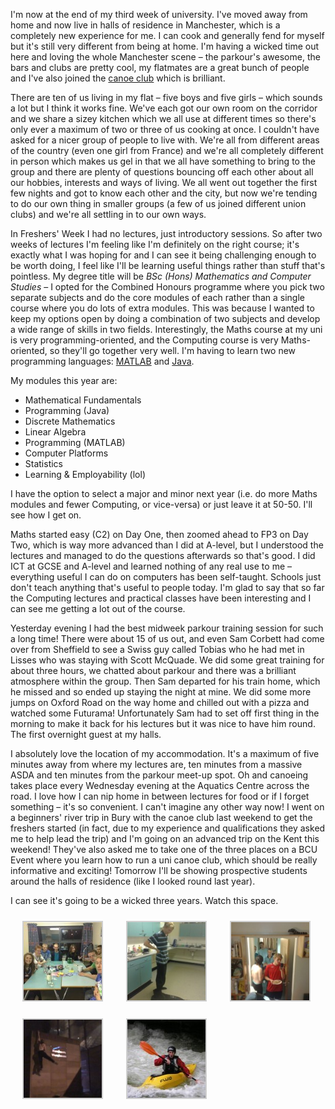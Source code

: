 I'm now at the end of my third week of university. I've moved away from home and now live in halls
of residence in Manchester, which is a completely new experience for me. I can cook and generally
fend for myself but it's still very different from being at home. I'm having a wicked time out here
and loving the whole Manchester scene – the parkour's awesome, the bars and clubs are pretty cool,
my flatmates are a great bunch of people and I've also joined the [canoe
club](http://mmucanoe.co.uk/) which is brilliant.

There are ten of us living in my flat – five boys and five girls – which sounds a lot but I think it
works fine. We've each got our own room on the corridor and we share a sizey kitchen which we all
use at different times so there's only ever a maximum of two or three of us cooking at once. I
couldn't have asked for a nicer group of people to live with. We're all from different areas of the
country (even one girl from France) and we're all completely different in person which makes us gel
in that we all have something to bring to the group and there are plenty of questions bouncing off
each other about all our hobbies, interests and ways of living. We all went out together the first
few nights and got to know each other and the city, but now we're tending to do our own thing in
smaller groups (a few of us joined different union clubs) and we're all settling in to our own ways.

In Freshers' Week I had no lectures, just introductory sessions. So after two weeks of lectures I'm
feeling like I'm definitely on the right course; it's exactly what I was hoping for and I can see it
being challenging enough to be worth doing, I feel like I'll be learning useful things rather than
stuff that's pointless. My degree title will be *BSc (Hons) Mathematics and Computer Studies* – I
opted for the Combined Honours programme where you pick two separate subjects and do the core
modules of each rather than a single course where you do lots of extra modules. This was because I
wanted to keep my options open by doing a combination of two subjects and develop a wide range of
skills in two fields. Interestingly, the Maths course at my uni is very programming-oriented, and
the Computing course is very Maths-oriented, so they'll go together very well. I'm having to learn
two new programming languages: [MATLAB](http://en.wikipedia.org/wiki/MATLAB) and
[Java](http://en.wikipedia.org/wiki/Java_(programming_language)).

My modules this year are:

- Mathematical Fundamentals
- Programming (Java)
- Discrete Mathematics
- Linear Algebra
- Programming (MATLAB)
- Computer Platforms
- Statistics
- Learning & Employability (lol)

I have the option to select a major and minor next year (i.e. do more Maths modules and fewer
Computing, or vice-versa) or just leave it at 50-50. I'll see how I get on.

Maths started easy (C2) on Day One, then zoomed ahead to FP3 on Day Two, which is way more advanced
than I did at A-level, but I understood the lectures and managed to do the questions afterwards so
that's good. I did ICT at GCSE and A-level and learned nothing of any real use to me – everything
useful I can do on computers has been self-taught. Schools just don't teach anything that's useful
to people today. I'm glad to say that so far the Computing lectures and practical classes have been
interesting and I can see me getting a lot out of the course.

Yesterday evening I had the best midweek parkour training session for such a long time! There were
about 15 of us out, and even Sam Corbett had come over from Sheffield to see a Swiss guy called
Tobias who he had met in Lisses who was staying with Scott McQuade. We did some great training for
about three hours, we chatted about parkour and there was a brilliant atmosphere within the group.
Then Sam departed for his train home, which he missed and so ended up staying the night at mine. We
did some more jumps on Oxford Road on the way home and chilled out with a pizza and watched some
Futurama! Unfortunately Sam had to set off first thing in the morning to make it back for his
lectures but it was nice to have him round. The first overnight guest at my halls.

I absolutely love the location of my accommodation. It's a maximum of five minutes away from where
my lectures are, ten minutes from a massive ASDA and ten minutes from the parkour meet-up spot. Oh
and canoeing takes place every Wednesday evening at the Aquatics Centre across the road. I love how
I can nip home in between lectures for food or if I forget something – it's so convenient. I can't
imagine any other way now! I went on a beginners' river trip in Bury with the canoe club last
weekend to get the freshers started (in fact, due to my experience and qualifications they asked me
to help lead the trip) and I'm going on an advanced trip on the Kent this weekend! They've also
asked me to take one of the three places on a BCU Event where you learn how to run a uni canoe club,
which should be really informative and exciting! Tomorrow I'll be showing prospective students
around the halls of residence (like I looked round last year).

I can see it's going to be a wicked three years. Watch this space.

<p>
<style type="text/css">
			#gallery-41 {
				margin: auto;
			}
			#gallery-41 .gallery-item {
				float: left;
				margin-top: 10px;
				text-align: center;
				width: 33%;
			}
			#gallery-41 img {
				border: 2px solid #cfcfcf;
			}
			#gallery-41 .gallery-caption {
				margin-left: 0;
			}
			/* see gallery_shortcode() in wp-includes/media.php */
		</style>
<div class="gallery galleryid-1256 gallery-columns-3 gallery-size-thumbnail" id="gallery-41"><dl class="gallery-item">
<dt class="gallery-icon landscape">
<img alt="" class="attachment-thumbnail size-thumbnail" decoding="async" height="125" loading="lazy" sizes="auto, (max-width: 125px) 100vw, 125px" src="images/flatmates-125x125.jpg" width="125"/>
</dt></dl><dl class="gallery-item">
<dt class="gallery-icon portrait">
<img alt="" class="attachment-thumbnail size-thumbnail" decoding="async" height="125" loading="lazy" src="images/n1109019763_142009_2609-150x150.jpg" width="125"/>
</dt></dl><dl class="gallery-item">
<dt class="gallery-icon landscape">
<img alt="" class="attachment-thumbnail size-thumbnail" decoding="async" height="125" loading="lazy" src="images/n1109019763_142026_8388-150x150.jpg" width="125"/>
</dt></dl><br style="clear: both"/><dl class="gallery-item">
<dt class="gallery-icon landscape">
<img alt="" class="attachment-thumbnail size-thumbnail" decoding="async" height="125" loading="lazy" src="images/wallrun-150x150.jpg" width="125"/>
</dt></dl><dl class="gallery-item">
<dt class="gallery-icon landscape">
<img alt="" class="attachment-thumbnail size-thumbnail" decoding="async" height="125" loading="lazy" sizes="auto, (max-width: 125px) 100vw, 125px" src="images/n504867040_1323269_1957-125x125.jpg" width="125"/>
</dt></dl>
<br style="clear: both"/>
</div>
</p>